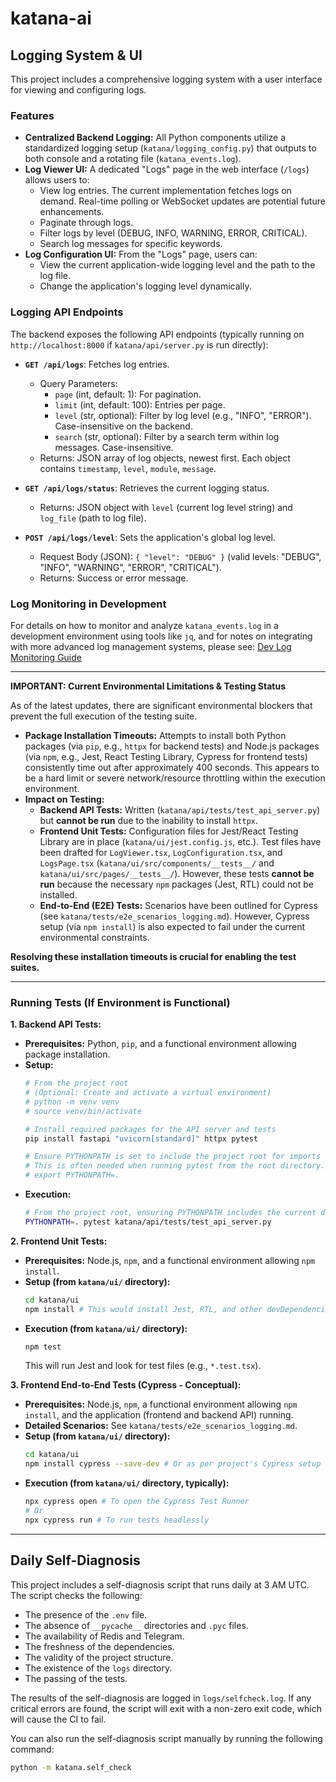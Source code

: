# katana-ai

## Logging System & UI

This project includes a comprehensive logging system with a user interface for viewing and configuring logs.

### Features

*   **Centralized Backend Logging:** All Python components utilize a standardized logging setup (`katana/logging_config.py`) that outputs to both console and a rotating file (`katana_events.log`).
*   **Log Viewer UI:** A dedicated "Logs" page in the web interface (`/logs`) allows users to:
    *   View log entries. The current implementation fetches logs on demand. Real-time polling or WebSocket updates are potential future enhancements.
    *   Paginate through logs.
    *   Filter logs by level (DEBUG, INFO, WARNING, ERROR, CRITICAL).
    *   Search log messages for specific keywords.
*   **Log Configuration UI:** From the "Logs" page, users can:
    *   View the current application-wide logging level and the path to the log file.
    *   Change the application's logging level dynamically.

### Logging API Endpoints

The backend exposes the following API endpoints (typically running on `http://localhost:8000` if `katana/api/server.py` is run directly):

*   **`GET /api/logs`**: Fetches log entries.
    *   Query Parameters:
        *   `page` (int, default: 1): For pagination.
        *   `limit` (int, default: 100): Entries per page.
        *   `level` (str, optional): Filter by log level (e.g., "INFO", "ERROR"). Case-insensitive on the backend.
        *   `search` (str, optional): Filter by a search term within log messages. Case-insensitive.
    *   Returns: JSON array of log objects, newest first. Each object contains `timestamp`, `level`, `module`, `message`.

*   **`GET /api/logs/status`**: Retrieves the current logging status.
    *   Returns: JSON object with `level` (current log level string) and `log_file` (path to log file).

*   **`POST /api/logs/level`**: Sets the application's global log level.
    *   Request Body (JSON): `{ "level": "DEBUG" }` (valid levels: "DEBUG", "INFO", "WARNING", "ERROR", "CRITICAL").
    *   Returns: Success or error message.

### Log Monitoring in Development

For details on how to monitor and analyze `katana_events.log` in a development environment using tools like `jq`, and for notes on integrating with more advanced log management systems, please see:
[Dev Log Monitoring Guide](./docs/logging_monitoring.md)

---

**IMPORTANT: Current Environmental Limitations & Testing Status**

As of the latest updates, there are significant environmental blockers that prevent the full execution of the testing suite.

*   **Package Installation Timeouts:** Attempts to install both Python packages (via `pip`, e.g., `httpx` for backend tests) and Node.js packages (via `npm`, e.g., Jest, React Testing Library, Cypress for frontend tests) consistently time out after approximately 400 seconds. This appears to be a hard limit or severe network/resource throttling within the execution environment.
*   **Impact on Testing:**
    *   **Backend API Tests:** Written (`katana/api/tests/test_api_server.py`) but **cannot be run** due to the inability to install `httpx`.
    *   **Frontend Unit Tests:** Configuration files for Jest/React Testing Library are in place (`katana/ui/jest.config.js`, etc.). Test files have been drafted for `LogViewer.tsx`, `LogConfiguration.tsx`, and `LogsPage.tsx` (`katana/ui/src/components/__tests__/` and `katana/ui/src/pages/__tests__/`). However, these tests **cannot be run** because the necessary `npm` packages (Jest, RTL) could not be installed.
    *   **End-to-End (E2E) Tests:** Scenarios have been outlined for Cypress (see `katana/tests/e2e_scenarios_logging.md`). However, Cypress setup (via `npm install`) is also expected to fail under the current environmental constraints.

**Resolving these installation timeouts is crucial for enabling the test suites.**

---

### Running Tests (If Environment is Functional)

**1. Backend API Tests:**

*   **Prerequisites:** Python, `pip`, and a functional environment allowing package installation.
*   **Setup:**
    ```bash
    # From the project root
    # (Optional: Create and activate a virtual environment)
    # python -m venv venv
    # source venv/bin/activate

    # Install required packages for the API server and tests
    pip install fastapi "uvicorn[standard]" httpx pytest

    # Ensure PYTHONPATH is set to include the project root for imports like 'katana.api.server'
    # This is often needed when running pytest from the root directory.
    # export PYTHONPATH=.
    ```
*   **Execution:**
    ```bash
    # From the project root, ensuring PYTHONPATH includes the current directory
    PYTHONPATH=. pytest katana/api/tests/test_api_server.py
    ```

**2. Frontend Unit Tests:**

*   **Prerequisites:** Node.js, `npm`, and a functional environment allowing `npm install`.
*   **Setup (from `katana/ui/` directory):**
    ```bash
    cd katana/ui
    npm install # This would install Jest, RTL, and other devDependencies
    ```
*   **Execution (from `katana/ui/` directory):**
    ```bash
    npm test
    ```
    This will run Jest and look for test files (e.g., `*.test.tsx`).

**3. Frontend End-to-End Tests (Cypress - Conceptual):**

*   **Prerequisites:** Node.js, `npm`, a functional environment allowing `npm install`, and the application (frontend and backend API) running.
*   **Detailed Scenarios:** See `katana/tests/e2e_scenarios_logging.md`.
*   **Setup (from `katana/ui/` directory):**
    ```bash
    cd katana/ui
    npm install cypress --save-dev # Or as per project's Cypress setup
    ```
*   **Execution (from `katana/ui/` directory, typically):**
    ```bash
    npx cypress open # To open the Cypress Test Runner
    # Or
    npx cypress run # To run tests headlessly
    ```

---

## Daily Self-Diagnosis

This project includes a self-diagnosis script that runs daily at 3 AM UTC. The script checks the following:

- The presence of the `.env` file.
- The absence of `__pycache__` directories and `.pyc` files.
- The availability of Redis and Telegram.
- The freshness of the dependencies.
- The validity of the project structure.
- The existence of the `logs` directory.
- The passing of the tests.

The results of the self-diagnosis are logged in `logs/selfcheck.log`. If any critical errors are found, the script will exit with a non-zero exit code, which will cause the CI to fail.

You can also run the self-diagnosis script manually by running the following command:

```bash
python -m katana.self_check
```